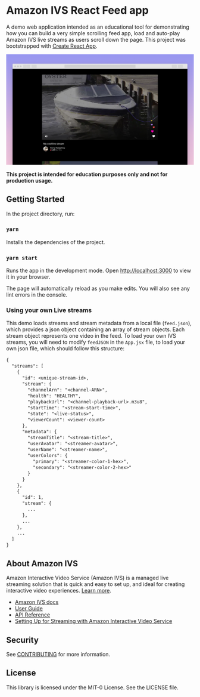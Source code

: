 # Amazon IVS React Feed app

A demo web application intended as an educational tool for demonstrating how you can build a very simple scrolling feed app, load and auto-play Amazon IVS live streams as users scroll down the page.
This project was bootstrapped with [Create React App](https://github.com/facebook/create-react-app).

<img src="feed-demo.png" alt="Amazon IVS Feed demo" />

**This project is intended for education purposes only and not for production usage.**

## Getting Started

In the project directory, run:

### `yarn`
Installs the dependencies of the project.

### `yarn start`

Runs the app in the development mode. Open [http://localhost:3000](http://localhost:3000) to view it in your browser.

The page will automatically reload as you make edits. You will also see any lint errors in the console.


### Using your own Live streams

This demo loads streams and stream metadata from a local file (`feed.json`), which provides a json object containing an array of stream objects. Each stream object represents one video in the feed. To load your own IVS streams, you will need to modify `feedJSON` in the `App.jsx` file, to load your own json file, which should follow this structure:

```
{
  "streams": [
    {
      "id": <unique-stream-id>,
      "stream": {
        "channelArn": "<channel-ARN>",
        "health": "HEALTHY",
        "playbackUrl": "<channel-playback-url>.m3u8",
        "startTime": "<stream-start-time>",
        "state": "<live-status>",
        "viewerCount": <viewer-count>
      },
      "metadata": {
        "streamTitle": "<stream-title>",
        "userAvatar": "<streamer-avatar>",
        "userName": "<streamer-name>",
        "userColors": {
          "primary": "<streamer-color-1-hex>",
          "secondary": "<streamer-color-2-hex>"
        }
      }
    },
    {
      "id": 1,
      "stream": {
        ...
      },
      ...
    },
    ...
  ]
}
```


## About Amazon IVS
Amazon Interactive Video Service (Amazon IVS) is a managed live streaming solution that is quick and easy to set up, and ideal for creating interactive video experiences. [Learn more](https://aws.amazon.com/ivs/).

* [Amazon IVS docs](https://docs.aws.amazon.com/ivs/)
* [User Guide](https://docs.aws.amazon.com/ivs/latest/userguide/)
* [API Reference](https://docs.aws.amazon.com/ivs/latest/APIReference/)
* [Setting Up for Streaming with Amazon Interactive Video Service](https://aws.amazon.com/blogs/media/setting-up-for-streaming-with-amazon-ivs/)

## Security

See [CONTRIBUTING](CONTRIBUTING.md#security-issue-notifications) for more information.

## License

This library is licensed under the MIT-0 License. See the LICENSE file.